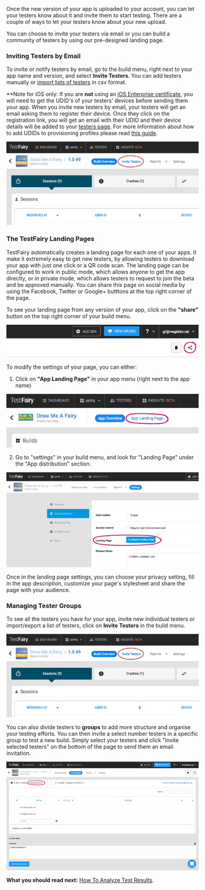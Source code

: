 <!-- # Inviting Testers -->



Once the new version of your app is uploaded to your account, you can let your testers know about it and invite them to start testing. There are a couple of ways to let your testers know about your new upload. 

You can choose to invite your testers via email or you can build a community of testers by using our pre-designed landing page.

### Inviting Testers by Email

To invite or notify testers by email, go to the build menu, right next to your app name and version, and select **Invite Testers**.
You can add testers manually or [import lists of testers](https://app.testfairy.com/testers/import/) in csv format.

**Note for iOS only: If you are **not** using an [iOS Enterprise certificate](https://developer.apple.com/programs/ios/enterprise/), you will need to get the UDID's of your testers' devices before sending them your app. When you invite new testers by email, your testers will get an email asking them to register their device. Once they click on the registration link, you will get an email with their UDID and their device details will be added to your [testers page](https://app.testfairy.com/testers).
For more information about how to add UDIDs to provisioning profiles please read [this guide](http://docs.testfairy.com/iOS_SDK/Adding_UDIDs_to_iOS_development_profile.html).

![ alt upload](../../img/app/invite-testers2.png)

### The TestFairy Landing Pages

TestFairy automatically creates a landing page for each one of your apps. It make it extremely easy to get new testers, by allowing testers to download your app with just one click or a QR code scan. The landing page can be configured to work in public mode, which allows anyone to get the app direclty, or in private mode, which allows testers to request to join the beta and be approved manually.
You can share this page on social media by using the Facebook, Twitter or Google+ butttons at the top right corner of the page.

To see your landing page from any version of your app, click on the **"share"** button on the top right corner of your build menu.

![ alt upload](../../img/app/share-btn.png)

To modify the settings of your page, you can either:
 
  1. Click on **"App Landing Page"** in your app menu (right next to the app name) 
  
  ![ alt upload](../../img/app/landing-page-btn.png)
  
  2. Go to "settings" in your build menu, and look for "Landing Page" under the "App distribution" section.

![ alt upload](../../img/app/landing-page-settings.png)

Once in the landing page settings, you can choose your privacy setting, fill in the app description, customize your page's stylesheet and share the page with your audience.


### Managing Tester Groups

To see all the testers you have for your app, invite new individual testers or import/export a list of testers, click on **Invite Testers** in the build menu.

![ alt upload](../../img/app/invite-testers2.png)

You can also divide testers to **groups** to add more structure and organise your testing efforts. 
You can then invite a select number testers in a specific group to test a new build. Simply select your testers and click "Invite selected testers" on the bottom of the page to send them an email invitation.

![ alt upload](../../img/app/tester-groups.png)
 
**What you should read next:** [How To Analyze Test Results](How_To_Analyze_Test_Results.html).

